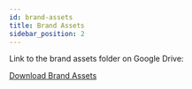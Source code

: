 ```yaml
---
id: brand-assets
title: Brand Assets
sidebar_position: 2
---
```


Link to the brand assets folder on Google Drive:

[Download Brand Assets](https://drive.google.com/drive/folders/1vZVpf2dJvNHx7XSAFCAViSd3ieWk4WWI?usp=sharing)
